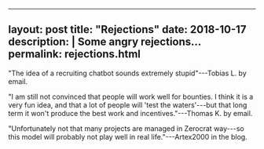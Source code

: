  ---
layout: post
title: "Rejections"
date: 2018-10-17
description: |
  Some angry rejections...
permalink: rejections.html
---


"The idea of a recruiting chatbot sounds extremely stupid"---Tobias L. by email.

"I am still not convinced that people will work well for bounties.
I think it is a very fun idea, and that a lot of people will 'test the waters'---but
that long term it won't produce the best work and incentives."---Thomas K. by email.

"Unfortunately not that many projects are managed in Zerocrat way---so
this model will probably not play well in real life."---Artex2000 in the blog.
